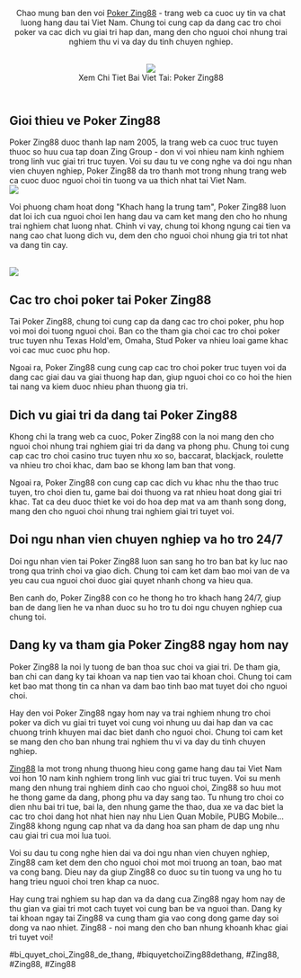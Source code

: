 <header>

<p>Chao mung ban den voi <a href="https://simple-webdesign.com/poker-zing88/">Poker Zing88</a> - trang web ca cuoc uy tin va chat luong hang dau tai Viet Nam. Chung toi cung cap da dang cac tro choi poker va cac dich vu giai tri hap dan, mang den cho nguoi choi nhung trai nghiem thu vi va day du tinh chuyen nghiep.</p><br><img src="https://simple-webdesign.com/wp-content/uploads/2025/02/chia-se-meo-choi-game-bai-bat-bai.webp"></br>
Xem Chi Tiet Bai Viet Tai: Poker Zing88
</header><main>
<section>
<h2>Gioi thieu ve Poker Zing88</h2>
<p>Poker Zing88 duoc thanh lap nam 2005, la trang web ca cuoc truc tuyen thuoc so huu cua tap doan Zing Group - don vi voi nhieu nam kinh nghiem trong linh vuc giai tri truc tuyen. Voi su dau tu ve cong nghe va doi ngu nhan vien chuyen nghiep, Poker Zing88 da tro thanh mot trong nhung trang web ca cuoc duoc nguoi choi tin tuong va ua thich nhat tai Viet Nam.<br><img src="https://simple-webdesign.com/wp-content/uploads/2025/01/logo-zing88-skin.webp"></br>
<p>Voi phuong cham hoat dong "Khach hang la trung tam", Poker Zing88 luon dat loi ich cua nguoi choi len hang dau va cam ket mang den cho ho nhung trai nghiem chat luong nhat. Chinh vi vay, chung toi khong ngung cai tien va nang cao chat luong dich vu, dem den cho nguoi choi nhung gia tri tot nhat va dang tin cay.</p><br><img src="https://simple-webdesign.com/wp-content/uploads/2025/01/logo-zing88-skin.webp"></br>
</section>
<section>
<h2>Cac tro choi poker tai Poker Zing88</h2>
<p>Tai Poker Zing88, chung toi cung cap da dang cac tro choi poker, phu hop voi moi doi tuong nguoi choi. Ban co the tham gia choi cac tro choi poker truc tuyen nhu Texas Hold'em, Omaha, Stud Poker va nhieu loai game khac voi cac muc cuoc phu hop.
<p>Ngoai ra, Poker Zing88 cung cung cap cac tro choi poker truc tuyen voi da dang cac giai dau va giai thuong hap dan, giup nguoi choi co co hoi the hien tai nang va kiem duoc nhieu phan thuong gia tri.</p>
</section>
<section>
<h2>Dich vu giai tri da dang tai Poker Zing88</h2>
<p>Khong chi la trang web ca cuoc, Poker Zing88 con la noi mang den cho nguoi choi nhung trai nghiem giai tri da dang va phong phu. Chung toi cung cap cac tro choi casino truc tuyen nhu xo so, baccarat, blackjack, roulette va nhieu tro choi khac, dam bao se khong lam ban that vong.
<p>Ngoai ra, Poker Zing88 con cung cap cac dich vu khac nhu the thao truc tuyen, tro choi dien tu, game bai doi thuong va rat nhieu hoat dong giai tri khac. Tat ca deu duoc thiet ke voi do hoa dep mat va am thanh song dong, mang den cho nguoi choi nhung trai nghiem giai tri tuyet voi.</p>
</section>
<section>
<h2>Doi ngu nhan vien chuyen nghiep va ho tro 24/7</h2>
<p>Doi ngu nhan vien tai Poker Zing88 luon san sang ho tro ban bat ky luc nao trong qua trinh choi va giao dich. Chung toi cam ket dam bao moi van de va yeu cau cua nguoi choi duoc giai quyet nhanh chong va hieu qua.</p>
<p>Ben canh do, Poker Zing88 con co he thong ho tro khach hang 24/7, giup ban de dang lien he va nhan duoc su ho tro tu doi ngu chuyen nghiep cua chung toi.</p>
</section>
<section>
<h2>Dang ky va tham gia Poker Zing88 ngay hom nay</h2>
<p>Poker Zing88 la noi ly tuong de ban thoa suc choi va giai tri. De tham gia, ban chi can dang ky tai khoan va nap tien vao tai khoan choi. Chung toi cam ket bao mat thong tin ca nhan va dam bao tinh bao mat tuyet doi cho nguoi choi.</p>
<p>Hay den voi Poker Zing88 ngay hom nay va trai nghiem nhung tro choi poker va dich vu giai tri tuyet voi cung voi nhung uu dai hap dan va cac chuong trinh khuyen mai dac biet danh cho nguoi choi. Chung toi cam ket se mang den cho ban nhung trai nghiem thu vi va day du tinh chuyen nghiep.</p>
</section>
</main><p><a href="https://simple-webdesign.com/">Zing88</a> la mot trong nhung thuong hieu cong game hang dau tai Viet Nam voi hon 10 nam kinh nghiem trong linh vuc giai tri truc tuyen. Voi su menh mang den nhung trai nghiem dinh cao cho nguoi choi, Zing88 so huu mot he thong game da dang, phong phu va day sang tao. Tu nhung tro choi co dien nhu bai tri tue, bai la, den nhung game the thao, dua xe va dac biet la cac tro choi dang hot nhat hien nay nhu Lien Quan Mobile, PUBG Mobile... Zing88 khong ngung cap nhat va da dang hoa san pham de dap ung nhu cau giai tri cua moi lua tuoi.

Voi su dau tu cong nghe hien dai va doi ngu nhan vien chuyen nghiep, Zing88 cam ket dem den cho nguoi choi mot moi truong an toan, bao mat va cong bang. Dieu nay da giup Zing88 co duoc su tin tuong va ung ho tu hang trieu nguoi choi tren khap ca nuoc.

Hay cung trai nghiem su hap dan va da dang cua Zing88 ngay hom nay de thu gian va giai tri mot cach tuyet voi cung ban be va nguoi than. Dang ky tai khoan ngay tai Zing88 va cung tham gia vao cong dong game day soi dong va nao nhiet. Zing88 - noi mang den cho ban nhung khoanh khac giai tri tuyet voi!</p>
#bi_quyet_choi_Zing88_de_thang, #biquyetchoiZing88dethang, #Zing88, #Zing88, #Zing88
